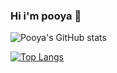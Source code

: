 ### Hi i'm pooya 👋

![Pooya's GitHub stats](https://github-readme-stats.vercel.app/api?username=pooya-poi&show_icons=true&theme=react)

[![Top Langs](https://github-readme-stats.vercel.app/api/top-langs/?username=pooya-poi&layout=compact&theme=react)](https://github.com/anuraghazra/github-readme-stats)

